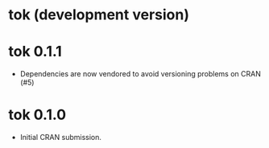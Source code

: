 # tok (development version)

# tok 0.1.1

- Dependencies are now vendored to avoid versioning problems on CRAN (#5)

# tok 0.1.0

* Initial CRAN submission.
